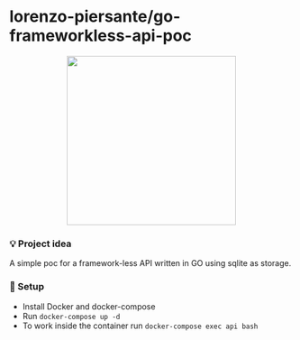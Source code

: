 #  lorenzo-piersante/go-frameworkless-api-poc

<div align="center"><img src="https://go.dev/images/go-logo-white.svg" width="300"></div>

### 💡 Project idea
A simple poc for a framework-less API written in GO using sqlite as storage.

### 🐳 Setup
- Install Docker and docker-compose
- Run `docker-compose up -d`
- To work inside the container run `docker-compose exec api bash`